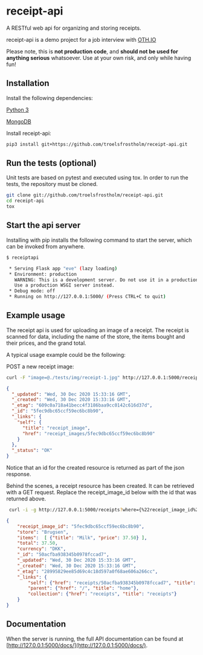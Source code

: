 # receipt-api
A RESTful web api for organizing and storing receipts. 

receipt-api is a demo project for a job interview with [OTH.IO](http://www.oth.io/ "OTH.IO")

Please note, this is **not production code**, and **should not be used for anything serious** whatsoever. Use at your own risk, and only while having fun!

## Installation

Install the following dependencies:

[Python 3](https://www.python.org/downloads/)

[MongoDB](https://docs.mongodb.com/manual/installation/#mongodb-community-edition-installation-tutorials "MongoDB")

Install receipt-api:
```bash
pip3 install git+https://github.com/troelsfrostholm/receipt-api.git
```

## Run the tests (optional)
Unit tests are based on pytest and executed using tox. In order to run the tests, the repository must be cloned. 
```bash
git clone git://github.com/troelsfrostholm/receipt-api.git
cd receipt-api
tox
```

## Start the api server
Installing with pip installs the following command to start the server, which can be invoked from anywhere.

```bash
$ receiptapi

 * Serving Flask app "eve" (lazy loading)
 * Environment: production
   WARNING: This is a development server. Do not use it in a production deployment.
   Use a production WSGI server instead.
 * Debug mode: off
 * Running on http://127.0.0.1:5000/ (Press CTRL+C to quit)
```

## Example usage

The receipt api is used for uploading an image of a receipt. The receipt is scanned for data, including the name of the store, the items bought and their prices, and the grand total. 

A typical usage example could be the following: 

POST a new receipt image:
```bash
curl -F "image=@./tests/img/receipt-1.jpg" http://127.0.0.1:5000/receipt_images
```

```json
{
  "_updated": "Wed, 30 Dec 2020 15:33:16 GMT",
  "_created": "Wed, 30 Dec 2020 15:33:16 GMT",
  "_etag": "609c0a718a41becc4f3186baa9cc0142c616d37d",
  "_id": "5fec9dbc65ccf59ec6bc8b90",
  "_links": {
    "self": {
      "title": "receipt_image",
      "href": "receipt_images/5fec9dbc65ccf59ec6bc8b90"
    }
  },
  "_status": "OK"
}
```

Notice that an id for the created resource is returned as part of the json response. 

Behind the scenes, a receipt resource has been created. It can be retrieved with a GET request. Replace the receipt_image_id below with the id that was returned above. 
```bash
 curl -i -g http://127.0.0.1:5000/receipts?where={%22receipt_image_id%22:%225fec9dbc65ccf59ec6bc8b90%22}
```

```json
{
    "receipt_image_id": "5fec9dbc65ccf59ec6bc8b90",
    "store": "Brugsen",
    "items":  [ {"title": "Milk", "price": 37.50} ],
    "total": 37.50,
    "currency": "DKK",
    "_id": "50acfba938345b0978fccad7",
    "_updated": "Wed, 30 Dec 2020 15:33:16 GMT",
    "_created": "Wed, 30 Dec 2020 15:33:16 GMT",
    "_etag": "28995829ee85d69c4c18d597a0f68ae606a266cc",
    "_links": {
        "self": {"href": "receipts/50acfba938345b0978fccad7", "title": "receipt"},
        "parent": {"href": "/", "title": "home"},
        "collection": {"href": "receipts", "title": "receipts"}
    }
}
```

## Documentation

When the server is running, the full API documentation can be found at [http://127.0.0.1:5000/docs/](http://127.0.0.1:5000/docs/).